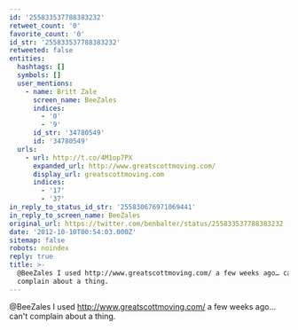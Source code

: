 ```yaml
---
id: '255833537788383232'
retweet_count: '0'
favorite_count: '0'
id_str: '255833537788383232'
retweeted: false
entities:
  hashtags: []
  symbols: []
  user_mentions:
    - name: Britt Zale
      screen_name: BeeZales
      indices:
        - '0'
        - '9'
      id_str: '34780549'
      id: '34780549'
  urls:
    - url: http://t.co/4M1op7PX
      expanded_url: http://www.greatscottmoving.com/
      display_url: greatscottmoving.com
      indices:
        - '17'
        - '37'
in_reply_to_status_id_str: '255830676971069441'
in_reply_to_screen_name: BeeZales
original_url: https://twitter.com/benbalter/status/255833537788383232
date: '2012-10-10T00:54:03.000Z'
sitemap: false
robots: noindex
reply: true
title: >-
  @BeeZales I used http://www.greatscottmoving.com/ a few weeks ago… can't
  complain about a thing.
---
```


@BeeZales I used http://www.greatscottmoving.com/ a few weeks ago… can't complain about a thing.